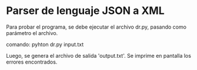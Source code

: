 # Parser de lenguaje JSON a XML

Para probar el programa, se debe ejecutar el archivo dr.py, pasando como parámetro el archivo.

comando: pyhton dr.py input.txt

Luego, se genera el archivo de salida 'output.txt'.
Se imprime en pantalla los errores encontrados.